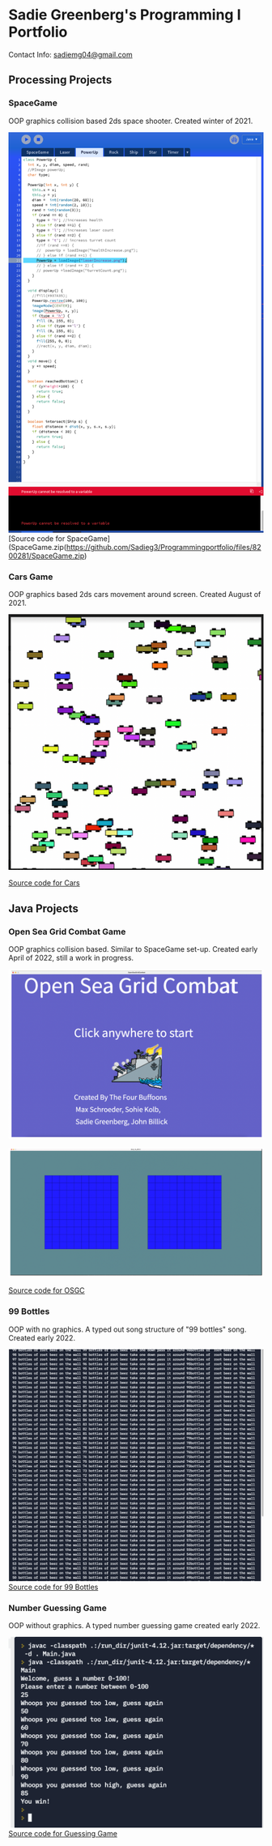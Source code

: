 # Sadie Greenberg's Programming  I  Portfolio
Contact Info: sadiemg04@gmail.com
## Processing Projects

### SpaceGame
OOP graphics collision based 2ds space shooter. Created winter of 2021.

![SpaceGame](https://github.com/Sadieg3/Programmingportfolio/blob/gh-pages/images/SpaceGame.png)
[Source code for SpaceGame](SpaceGame.zip(https://github.com/Sadieg3/Programmingportfolio/files/8200281/SpaceGame.zip)

### Cars Game
OOP graphics based 2ds cars movement around screen. Created August of 2021.

![Cars Game](https://github.com/Sadieg3/Programmingportfolio/blob/gh-pages/images/Cars%20Game.png?raw=true)

[Source code for Cars](https://github.com/Sadieg3/Programmingportfolio/tree/gh-pages/src/cars)









## Java Projects

### Open Sea Grid Combat Game
OOP graphics collision based. Similar to SpaceGame set-up. Created early April of 2022, still a work in progress.

![Open Sea Grid Combat](https://github.com/Sadieg3/Programmingportfolio/blob/gh-pages/images/OSGC%20start%20screen.png?raw=true)

![Open Sea Grid Combat](https://github.com/Sadieg3/Programmingportfolio/blob/gh-pages/images/OSGC%20game%20screen%20layout.png?raw=true)


[Source code for OSGC](https://github.com/Sadieg3/Programmingportfolio/blob/gh-pages/src/OSGC.pde.zip)

### 99 Bottles 
OOP with no graphics. A typed out song structure of "99 bottles" song. Created early 2022.

![99 Bottles](https://github.com/Sadieg3/Programmingportfolio/blob/gh-pages/images/99%20Bottles.png?raw=true)
[Source code for 99 Bottles](https://github.com/Sadieg3/Programmingportfolio/tree/gh-pages/src/99Bottles)

### Number Guessing Game
OOP without graphics. A typed number guessing game created early 2022.

![Guessing Game](https://github.com/Sadieg3/Programmingportfolio/blob/gh-pages/images/Guessing%20Game.png?raw=true)
[Source code for Guessing Game](https://github.com/Sadieg3/Programmingportfolio/tree/gh-pages/src/GuessingGame) 


